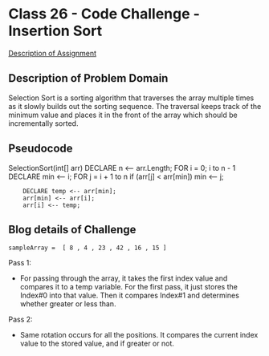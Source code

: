 # Class 26 - Code Challenge - Insertion Sort

[Description of Assignment](https://canvas.instructure.com/courses/5233640/assignments/32144437)

## Description of Problem Domain

Selection Sort is a sorting algorithm that traverses the array multiple times as it slowly builds out the sorting sequence. The traversal keeps track of the minimum value and places it in the front of the array which should be incrementally sorted.

## Pseudocode

SelectionSort(int[] arr)
    DECLARE n <-- arr.Length;
    FOR i = 0; i to n - 1  
        DECLARE min <-- i;
        FOR j = i + 1 to n
            if (arr[j] < arr[min])
                min <-- j;

        DECLARE temp <-- arr[min];
        arr[min] <-- arr[i];
        arr[i] <-- temp;

## Blog details of Challenge

`sampleArray =  [ 8 , 4 , 23 , 42 , 16 , 15 ]`

Pass 1:

- For passing through the array, it takes the first index value and compares it to a temp variable. For the first pass, it just stores the Index#0 into that value. Then it compares Index#1 and determines whether greater or less than. 

Pass 2:

- Same rotation occurs for all the positions. It compares the current index value to the stored value, and if greater or not.
